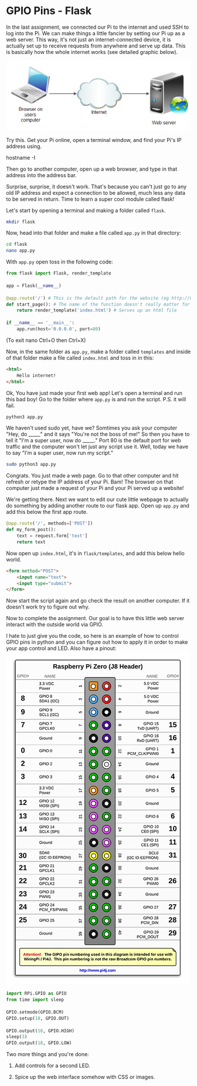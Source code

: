 # GPIO Pins - Flask

In the last assignment, we connected our Pi to the internet and used SSH to log into the Pi. We can make things a little fancier by setting our Pi up as a web server. This way, it's not just an internet-connected device, it is actually set up to receive requests from anywhere and serve up data. This is basically how the whole internet works (see detailed graphic below).

![pic](media/preview_002.png)

Try this.  Get your Pi online, open a terminal window, and find your Pi's IP address using.

hostname -I

Then go to another computer, open up a web browser, and type in that address into the address bar.

Surprise, surprise, it doesn't work.  That's because you can't just go to any old IP address and expect a connection to be allowed, much less any data to be served in return. Time to learn a super cool module called flask!

Let's start by opening a terminal and making a folder called `flask`.

```bash
mkdir flask
```

Now, head into that folder and make a file called `app.py` in that directory:

```bash
cd flask
nano app.py
```

With `app.py` open toss in the following code:

```python
from flask import Flask, render_template

app = Flask(__name__)

@app.route('/') # This is the default path for the website (eg http://0.0.0.0/)
def start_page(): # The name of the function doesn't really matter for now
    return render_template('index.html') # Serves up an html file

if __name__ == '__main__':
    app.run(host='0.0.0.0', port=80)
```

(To exit nano Ctrl+O then Ctrl+X)

Now, in the same folder as `app.py`, make a folder called `templates` and inside of that folder make a file called `index.html` and toss in in this:

```html
<html>
    Hello internet!
</html>
```

Ok, You have just made your first web app! Let's open a terminal and run this bad boy! Go to the folder where `app.py` is and run the script. P.S. it will fail.

```bash
python3 app.py
```

We haven't used sudo yet, have we? Somtimes you ask your computer "Hey, do _____" and it says "You're not the boss of me!"  So then you have to tell it "I'm a super user, now do _____." Port 80 is the default port for web traffic and the computer won't let just any script use it. Well, today we have to say "I'm a super user, now run my script."

```bash
sudo python3 app.py
```

Congrats. You just made a web page. Go to that other computer and hit refresh or retype the IP address of your Pi. Bam! The browser on that computer just made a request of your Pi and your Pi served up a website!

We're getting there. Next we want to edit our cute little webpage to actually do something by adding another route to our flask app. Open up `app.py` and add this below the first app route.

```python
@app.route('/', methods=['POST'])
def my_form_post():
    text = request.form['text']
    return text
```

Now open up `index.html`, it's in `flask/templates`, and add this below hello world.

```html
<form method="POST">
    <input name="text">
    <input type="submit">
</form>
```

Now start the script again and go check the result on another computer. If it doesn't work try to figure out why.

Now to complete the assignment. Our goal is to have this little web server interact with the outside world via GPIO.

I hate to just give you the code, so here is an example of how to control GPIO pins in python and you can figure out how to apply it in order to make your app control and LED. Also have a pinout:
![pinout](media/rpi_zero_header.png)

```python
import RPi.GPIO as GPIO
from time import sleep

GPIO.setmode(GPIO.BCM)
GPIO.setup(18, GPIO.OUT)

GPIO.output(18, GPIO.HIGH)
sleep(3)
GPIO.output(18, GPIO.LOW)
```

Two more things and you're done:

1) Add controls for a second LED.

2) Spice up the web interface somehow with CSS or images.